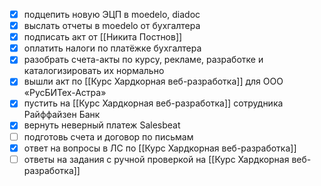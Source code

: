 - [x] подцепить новую ЭЦП в moedelo, diadoc
- [x] выслать отчеты в moedelo от бухгалтера
- [x] подписать акт от [[Никита Постнов]]
- [x] оплатить налоги по платёжке бухгалтера
- [x] разобрать счета-акты по курсу, рекламе, разработке и каталогизировать их нормально
- [x] вышли акт по [[Курс Хардкорная веб-разработка]] для ООО «РусБИТех-Астра»
- [x] пустить на [[Курс Хардкорная веб-разработка]] сотрудника Райффайзен Банк
- [x] вернуть неверный платеж Salesbeat
- [ ] подготовь счета и договор по письмам
- [x] ответ на вопросы в ЛС по [[Курс Хардкорная веб-разработка]]
- [ ] ответы на задания с ручной проверкой на [[Курс Хардкорная веб-разработка]]